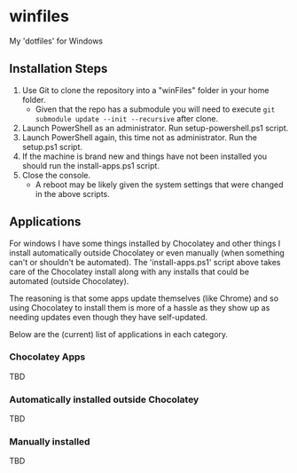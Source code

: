 # winfiles

My 'dotfiles' for Windows

## Installation Steps

1. Use Git to clone the repository into a "winFiles" folder in your home folder.
    * Given that the repo has a submodule you will need to execute `git submodule update --init --recursive` after clone.
1. Launch PowerShell as an administrator.  Run setup-powershell.ps1 script.
1. Launch PowerShell again, this time not as administrator.  Run the setup.ps1 script.
1. If the machine is brand new and things have not been installed you should run the install-apps.ps1 script.
1. Close the console.
    * A reboot may be likely given the system settings that were changed in the above scripts.

## Applications

For windows I have some things installed by Chocolatey and other things I install automatically outside Chocolatey or even manually (when something can't or shouldn't be automated).  The 'install-apps.ps1' script above takes care of the Chocolatey install along with any installs that could be automated (outside Chocolatey).

The reasoning is that some apps update themselves (like Chrome) and so using Chocolatey to install them is more of a hassle as they show up as needing updates even though they have self-updated.

Below are the (current) list of applications in each category.

### Chocolatey Apps

TBD

### Automatically installed outside Chocolatey

TBD

### Manually installed

TBD
